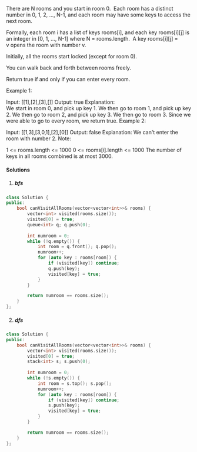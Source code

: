 There are N rooms and you start in room 0.  Each room has a distinct number in 0, 1, 2, ..., N-1, and each room may have some keys to access the next room. 

Formally, each room i has a list of keys rooms[i], and each key rooms[i][j] is an integer in [0, 1, ..., N-1] where N = rooms.length.  A key rooms[i][j] = v opens the room with number v.

Initially, all the rooms start locked (except for room 0). 

You can walk back and forth between rooms freely.

Return true if and only if you can enter every room.

Example 1:

Input: [[1],[2],[3],[]]
Output: true
Explanation:  
We start in room 0, and pick up key 1.
We then go to room 1, and pick up key 2.
We then go to room 2, and pick up key 3.
We then go to room 3.  Since we were able to go to every room, we return true.
Example 2:

Input: [[1,3],[3,0,1],[2],[0]]
Output: false
Explanation: We can't enter the room with number 2.
Note:

1 <= rooms.length <= 1000
0 <= rooms[i].length <= 1000
The number of keys in all rooms combined is at most 3000.

#### Solutions

1. ##### bfs

```cpp
class Solution {
public:
    bool canVisitAllRooms(vector<vector<int>>& rooms) {
        vector<int> visited(rooms.size());
        visited[0] = true;
        queue<int> q; q.push(0);
    
        int numroom = 0;
        while (!q.empty()) {
            int room = q.front(); q.pop();
            numroom++;
            for (auto key : rooms[room]) {
                if (visited[key]) continue;
                q.push(key);
                visited[key] = true;
            }
        }

        return numroom == rooms.size();
    }
};
```

2. ##### dfs

```cpp
class Solution {
public:
    bool canVisitAllRooms(vector<vector<int>>& rooms) {
        vector<int> visited(rooms.size());
        visited[0] = true;
        stack<int> s; s.push(0);
    
        int numroom = 0;
        while (!s.empty()) {
            int room = s.top(); s.pop();
            numroom++;
            for (auto key : rooms[room]) {
                if (visited[key]) continue;
                s.push(key);
                visited[key] = true;
            }
        }

        return numroom == rooms.size();
    }
};
```